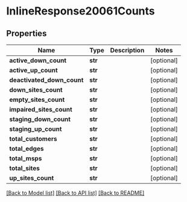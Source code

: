 # InlineResponse20061Counts

## Properties
Name | Type | Description | Notes
------------ | ------------- | ------------- | -------------
**active_down_count** | **str** |  | [optional] 
**active_up_count** | **str** |  | [optional] 
**deactivated_down_count** | **str** |  | [optional] 
**down_sites_count** | **str** |  | [optional] 
**empty_sites_count** | **str** |  | [optional] 
**impaired_sites_count** | **str** |  | [optional] 
**staging_down_count** | **str** |  | [optional] 
**staging_up_count** | **str** |  | [optional] 
**total_customers** | **str** |  | [optional] 
**total_edges** | **str** |  | [optional] 
**total_msps** | **str** |  | [optional] 
**total_sites** | **str** |  | [optional] 
**up_sites_count** | **str** |  | [optional] 

[[Back to Model list]](../README.md#documentation-for-models) [[Back to API list]](../README.md#documentation-for-api-endpoints) [[Back to README]](../README.md)

